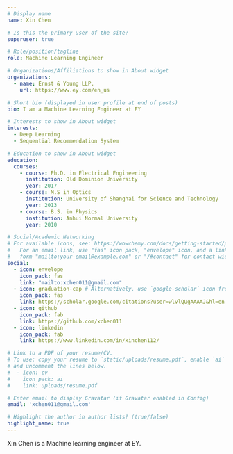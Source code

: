```yaml
---
# Display name
name: Xin Chen

# Is this the primary user of the site?
superuser: true

# Role/position/tagline
role: Machine Learning Engineer

# Organizations/Affiliations to show in About widget
organizations:
  - name: Ernst & Young LLP.
    url: https://www.ey.com/en_us

# Short bio (displayed in user profile at end of posts)
bio: I am a Machine Learning Engineer at EY

# Interests to show in About widget
interests:
  - Deep Learning
  - Sequential Recommendation System

# Education to show in About widget
education:
  courses:
    - course: Ph.D. in Electrical Engineering
      institution: Old Dominion University
      year: 2017
    - course: M.S in Optics
      institution: University of Shanghai for Science and Technology
      year: 2013
    - course: B.S. in Physics
      institution: Anhui Normal University
      year: 2010

# Social/Academic Networking
# For available icons, see: https://wowchemy.com/docs/getting-started/page-builder/#icons
#   For an email link, use "fas" icon pack, "envelope" icon, and a link in the
#   form "mailto:your-email@example.com" or "/#contact" for contact widget.
social:
  - icon: envelope
    icon_pack: fas
    link: "mailto:xchen011@gmail.com"
  - icon: graduation-cap # Alternatively, use `google-scholar` icon from `ai` icon pack
    icon_pack: fas
    link: https://scholar.google.com/citations?user=wlvlQUgAAAAJ&hl=en
  - icon: github
    icon_pack: fab
    link: https://github.com/xchen011
  - icon: linkedin
    icon_pack: fab
    link: https://www.linkedin.com/in/xinchen112/

# Link to a PDF of your resume/CV.
# To use: copy your resume to `static/uploads/resume.pdf`, enable `ai` icons in `params.toml`,
# and uncomment the lines below.
#  - icon: cv
#    icon_pack: ai
#    link: uploads/resume.pdf

# Enter email to display Gravatar (if Gravatar enabled in Config)
email: 'xchen011@gmail.com'

# Highlight the author in author lists? (true/false)
highlight_name: true
---
```


Xin Chen is a Machine learning engineer at EY. 
